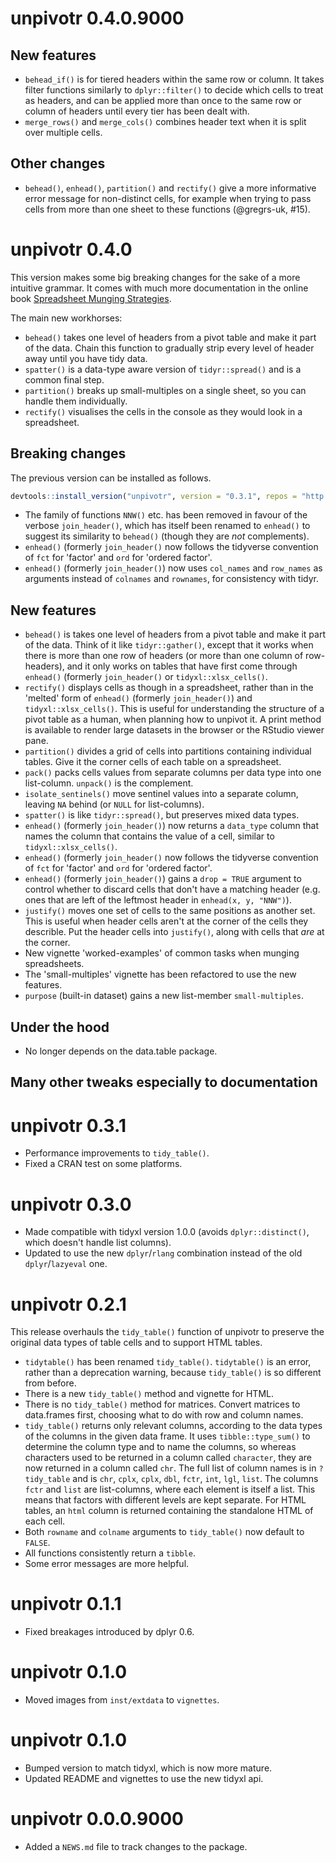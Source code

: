 # unpivotr 0.4.0.9000

## New features

* `behead_if()` is for tiered headers within the same row or column.  It takes
    filter functions similarly to `dplyr::filter()` to decide which cells to
    treat as headers, and can be applied more than once to the same row or
    column of headers until every tier has been dealt with.
* `merge_rows()` and `merge_cols()` combines header text when it is split over
    multiple cells.

## Other changes

* `behead()`, `enhead()`, `partition()` and `rectify()` give a more informative
    error message for non-distinct cells, for example when trying to pass cells
    from more than one sheet to these functions (@gregrs-uk, #15).

# unpivotr 0.4.0

This version makes some big breaking changes for the sake of a more intuitive
grammar.  It comes with much more documentation in the online book [Spreadsheet
Munging Strategies](https://nacnudus.github.io/spreadsheet-munging-strategies/).

The main new workhorses:

* `behead()` takes one level of headers from a pivot table and make it part of
    the data.  Chain this function to gradually strip every level of header away
    until you have tidy data.
* `spatter()` is a data-type aware version of `tidyr::spread()` and is a
    common final step.
* `partition()` breaks up small-multiples on a single sheet, so you can handle
    them individually.
* `rectify()` visualises the cells in the console as they would look in a
    spreadsheet.

## Breaking changes

The previous version can be installed as follows.

```r
devtools::install_version("unpivotr", version = "0.3.1", repos = "http://cran.us.r-project.org")
```

* The family of functions `NNW()` etc. has been removed in favour of the verbose
    `join_header()`, which has itself been renamed to `enhead()` to suggest its
    similarity to `behead()` (though they are *not* complements).
* `enhead()` (formerly `join_header()` now follows the tidyverse convention of
    `fct` for 'factor' and `ord` for 'ordered factor'.
* `enhead()` (formerly `join_header()`) now uses `col_names` and `row_names` as
    arguments instead of `colnames` and `rownames`, for consistency with tidyr.

## New features

* `behead()` is takes one level of headers from a pivot table and make it part
    of the data.  Think of it like `tidyr::gather()`, except that it works when
    there is more than one row of headers (or more than one column of
    row-headers), and it only works on tables that have first come through
    `enhead()` (formerly `join_header()` or `tidyxl::xlsx_cells()`.
* `rectify()` displays cells as though in a spreadsheet, rather than in the
    'melted' form of `enhead()` (formerly `join_header()`) and
    `tidyxl::xlsx_cells()`.  This is useful for understanding the structure of a
    pivot table as a human, when planning how to unpivot it.  A print method is
    available to render large datasets in the browser or the RStudio viewer
    pane.
* `partition()` divides a grid of cells into partitions containing individual
    tables.  Give it the corner cells of each table on a spreadsheet.
* `pack()` packs cells values from separate columns per data type into one
    list-column.  `unpack()` is the complement.
* `isolate_sentinels()` move sentinel values into a separate column, leaving
    `NA` behind (or `NULL` for list-columns).
* `spatter()` is like `tidyr::spread()`, but preserves mixed data types.
* `enhead()` (formerly `join_header()`) now returns a `data_type` column that
    names the column that contains the value of a cell, similar to
    `tidyxl::xlsx_cells()`.
* `enhead()` (formerly `join_header()` now follows the tidyverse convention of
  `fct` for 'factor' and `ord` for 'ordered factor'.
* `enhead()` (formerly `join_header()`) gains a `drop = TRUE` argument to
  control whether to discard cells that don't have a matching header (e.g. ones
  that are left of the leftmost header in `enhead(x, y, "NNW")`).
* `justify()` moves one set of cells to the same positions as another set.  This
    is useful when header cells aren't at the corner of the cells they describle.
    Put the header cells into `justify()`, along with cells that *are* at the
    corner.
* New vignette 'worked-examples' of common tasks when munging spreadsheets.
* The 'small-multiples' vignette has been refactored to use the new features.
* `purpose` (built-in dataset) gains a new list-member `small-multiples`.

## Under the hood

* No longer depends on the data.table package.

## Many other tweaks especially to documentation

# unpivotr 0.3.1

* Performance improvements to `tidy_table()`.
* Fixed a CRAN test on some platforms.

# unpivotr 0.3.0

* Made compatible with tidyxl version 1.0.0 (avoids `dplyr::distinct()`, which
    doesn't handle list columns).
* Updated to use the new `dplyr`/`rlang` combination instead of the old
    `dplyr`/`lazyeval` one.

# unpivotr 0.2.1

This release overhauls the `tidy_table()` function of unpivotr to preserve the
original data types of table cells and to support HTML tables.

* `tidytable()` has been renamed `tidy_table()`.  `tidytable()` is an error,
    rather than a deprecation warning, because `tidy_table()` is so different
    from before.
* There is a new `tidy_table()` method and vignette for HTML.
* There is no `tidy_table()` method for matrices.  Convert matrices to
    data.frames first, choosing what to do with row and column names.
* `tidy_table()` returns only relevant columns, according to the data types of
    the columns in the given data frame.  It uses `tibble::type_sum()` to
    determine the column type and to name the columns, so whereas characters
    used to be returned in a column called `character`, they are now returned in
    a column called `chr`.  The full list of column names is in `?tidy_table`
    and is `chr`, `cplx`, `cplx`, `dbl`, `fctr`, `int`, `lgl`, `list`.  The
    columns `fctr` and `list` are list-columns, where each element is itself a
    list.  This means that factors with different levels are kept separate.  For
    HTML tables, an `html` column is returned containing the standalone HTML of
    each cell.
* Both `rowname` and `colname` arguments to `tidy_table()` now default to
    `FALSE`.
* All functions consistently return a `tibble`.
* Some error messages are more helpful.

# unpivotr 0.1.1

* Fixed breakages introduced by dplyr 0.6.

# unpivotr 0.1.0

* Moved images from `inst/extdata` to `vignettes`.


# unpivotr 0.1.0

* Bumped version to match tidyxl, which is now more mature.
* Updated README and vignettes to use the new tidyxl api.

# unpivotr 0.0.0.9000

* Added a `NEWS.md` file to track changes to the package.



